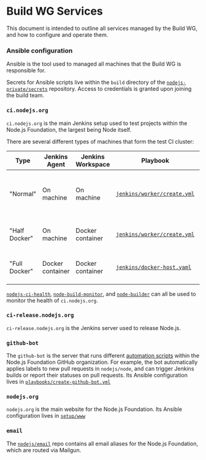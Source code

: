 # Build WG Services

This document is intended to outline all services managed by the Build WG,
and how to configure and operate them.

### Ansible configuration

Ansible is the tool used to managed all machines that the Build WG is responsible for.

Secrets for Ansible scripts live within the `build` directory of the [`nodejs-private/secrets`](https://github.com/nodejs-private/secrets/tree/master/build) repository. Access to credentials is granted upon joining the build team.

### `ci.nodejs.org`

`ci.nodejs.org` is the main Jenkins setup used to test projects within
the Node.js Foundation, the largest being Node itself.

There are several different types of machines that form the test CI
cluster:

| Type  | Jenkins Agent | Jenkins Workspace | Playbook | Notes |
|---|---|---|---|---|
| "Normal"  | On machine | On machine | [`jenkins/worker/create.yml`](https://github.com/nodejs/build/blob/master/ansible/playbooks/jenkins/worker/create.yml) | Run-of-the-mill, most common type of worker |
| "Half Docker"  | On machine | Docker container | [`jenkins/worker/create.yml`](https://github.com/nodejs/build/blob/master/ansible/playbooks/jenkins/worker/create.yml) |  Raspbery Pi, Scaleway ARM v7 |
| "Full Docker"  |  Docker container | Docker container  | [`jenkins/docker-host.yaml`](https://github.com/nodejs/build/blob/master/ansible/playbooks/jenkins/docker-host.yaml) | Special case Linux machines |

[`nodejs-ci-health`](https://nodejs-ci-health.mmarchini.me/),
[`node-build-monitor`](http://node-build-monitor.herokuapp.com/), and
[`node-builder`](http://node-builder.herokuapp.com/) can all be used to
monitor the health of `ci.nodejs.org`.

### `ci-release.nodejs.org`

`ci-release.nodejs.org` is the Jenkins server used to release Node.js.

### `github-bot`

The `github-bot` is the server that runs different [automation scripts](https://github.com/nodejs/github-bot/tree/master/scripts) within the Node.js Foundation GitHub organization. For example, the bot automatically applies labels to new pull requests in `nodejs/node`, and can trigger Jenkins builds or report their statuses on pull requests. Its Ansible configuration lives in [`playbooks/create-github-bot.yml`](https://github.com/nodejs/build/tree/master/ansible/playbooks/create-github-bot.yml)

### `nodejs.org`

`nodejs.org` is the main website for the Node.js Foundation. Its Ansible configuration lives in [`setup/www`](https://github.com/nodejs/build/tree/master/setup/www)

### `email`

The [`nodejs/email`](https://github.com/nodejs/email) repo contains all
email aliases for the Node.js Foundation, which are routed via Mailgun.
